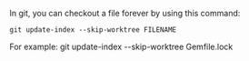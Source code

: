 In git, you can checkout a file forever by using this command:

```git update-index --skip-worktree FILENAME```

For example: git update-index --skip-worktree Gemfile.lock
